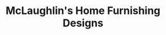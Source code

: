 ---
title: "McLaughlin's Home Furnishing Designs"
url: /novi/mclaughlins-home-furnishing-designs/
shop: furniture
---